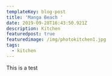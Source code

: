 ```yaml
---
templateKey: blog-post
title: 'Manga Beach '
date: 2019-09-28T16:43:50.921Z
description: Kitchen
featuredpost: true
featuredimage: /img/photokitchen1.jpg
tags:
  - kitchen
---
```

This is a test
